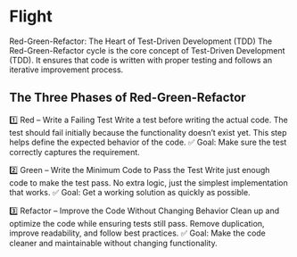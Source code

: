 # Flight

Red-Green-Refactor: The Heart of Test-Driven Development (TDD)
The Red-Green-Refactor cycle is the core concept of Test-Driven Development (TDD). It ensures that code is written with proper testing and follows an iterative improvement process.

## The Three Phases of Red-Green-Refactor
1️⃣ Red – Write a Failing Test
Write a test before writing the actual code.
The test should fail initially because the functionality doesn’t exist yet.
This step helps define the expected behavior of the code.
✅ Goal: Make sure the test correctly captures the requirement.

2️⃣ Green – Write the Minimum Code to Pass the Test
Write just enough code to make the test pass.
No extra logic, just the simplest implementation that works.
✅ Goal: Get a working solution as quickly as possible.

3️⃣ Refactor – Improve the Code Without Changing Behavior
Clean up and optimize the code while ensuring tests still pass.
Remove duplication, improve readability, and follow best practices.
✅ Goal: Make the code cleaner and maintainable without changing functionality.
